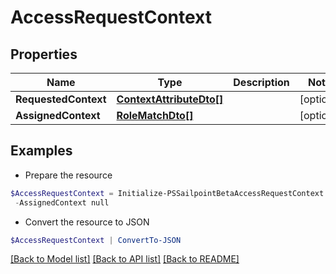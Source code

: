 # AccessRequestContext
## Properties

Name | Type | Description | Notes
------------ | ------------- | ------------- | -------------
**RequestedContext** | [**ContextAttributeDto[]**](ContextAttributeDto.md) |  | [optional] 
**AssignedContext** | [**RoleMatchDto[]**](RoleMatchDto.md) |  | [optional] 

## Examples

- Prepare the resource
```powershell
$AccessRequestContext = Initialize-PSSailpointBetaAccessRequestContext  -RequestedContext null `
 -AssignedContext null
```

- Convert the resource to JSON
```powershell
$AccessRequestContext | ConvertTo-JSON
```

[[Back to Model list]](../README.md#documentation-for-models) [[Back to API list]](../README.md#documentation-for-api-endpoints) [[Back to README]](../README.md)

